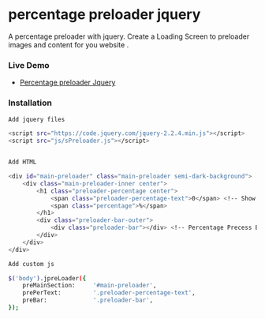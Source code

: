 # percentage preloader jquery
A percentage preloader with jquery. 
Create a Loading Screen to preloader images and content for you website .

### Live Demo
 - [Percentage preloader Jquery ](http://codepen.io/sifulislam/full/jAZXkz/) 

### Installation

```bash
Add jquery files

<script src="https://code.jquery.com/jquery-2.2.4.min.js"></script>
<script src="js/sPreloader.js"></script>


Add HTML 

<div id="main-preloader" class="main-preloader semi-dark-background">
    <div class="main-preloader-inner center">
        <h1 class="preloader-percentage center">
            <span class="preloader-percentage-text">0</span> <!-- Show Percentage Number -->
            <span class="percentage">%</span>
        </h1>
        <div class="preloader-bar-outer">
            <div class="preloader-bar"></div> <!-- Percentage Precess Bar -->
        </div>
    </div>
</div>

Add custom js 

$('body').jpreLoader({
	preMainSection:     '#main-preloader',
	prePerText:         '.preloader-percentage-text',
	preBar:             '.preloader-bar',
});      

``` 